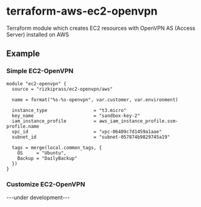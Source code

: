 # terraform-aws-ec2-openvpn
Terraform module which creates EC2 resources with OpenVPN AS (Access Server) installed on AWS

## Example
### Simple EC2-OpenVPN

```hcl
module "ec2-openvpn" {
  source = "rizkiprass/ec2-openvpn/aws"

  name = format("%s-%s-openvpn", var.customer, var.environment)

  instance_type                 = "t3.micro"
  key_name                      = "sandbox-key-2"
  iam_instance_profile          = aws_iam_instance_profile.ssm-profile.name
  vpc_id                        = "vpc-06409c7d1459a1aae"
  subnet_id                     = "subnet-057874b9829745a19"

  tags = merge(local.common_tags, {
    OS     = "Ubuntu",
    Backup = "DailyBackup"
  })
}
```
### Customize EC2-OpenVPN
---under development---
